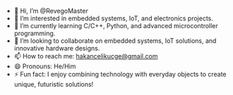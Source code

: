 - 👋 Hi, I’m @RevegoMaster  
- 👀 I’m interested in embedded systems, IoT, and electronics projects.  
- 🌱 I’m currently learning C/C++, Python, and advanced microcontroller programming.  
- 💞️ I’m looking to collaborate on embedded systems, IoT solutions, and innovative hardware designs.  
- 📫 How to reach me: hakancelikucge@gmail.com  
- 😄 Pronouns: He/Him  
- ⚡ Fun fact: I enjoy combining technology with everyday objects to create unique, futuristic solutions!  

<!---
RevegoMaster/RevegoMaster is a ✨ special ✨ repository because its `README.md` (this file) appears on your GitHub profile.
You can click the Preview link to take a look at your changes.
--->
